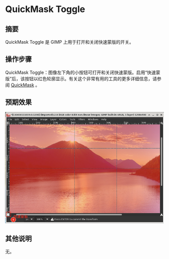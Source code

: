 # QuickMask Toggle

## 摘要

QuickMask Toggle 是 GIMP 上用于打开和关闭快速蒙版的开关。

## 操作步骤

QuickMask Toggle：图像左下角的小按钮可打开和关闭快速蒙版。启用“快速蒙版”后，该按钮以红色轮廓显示。有关这个非常有用的工具的更多详细信息，请参阅 [QuickMask](https://www.gimp.org/tutorials/Quickmask/) 。

## 预期效果

![QuickMaskToggle-1](./img/QuickMaskToggle-1.png)

## 其他说明

无。

